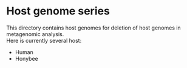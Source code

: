# Host genome series
This directory contains host genomes for deletion of host genomes in metagenomic analysis.  
Here is currently several host:  
- Human
- Honybee
